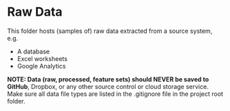 # Raw Data

This folder hosts (samples of) raw data extracted from a source system, e.g. 
* A database
* Excel worksheets
* Google Analytics

**NOTE: Data (raw, processed, feature sets) should NEVER be saved to GitHub**, Dropbox, or any other source control or cloud storage service. Make sure all data file types are listed in the .gitignore file in the project root folder. 
